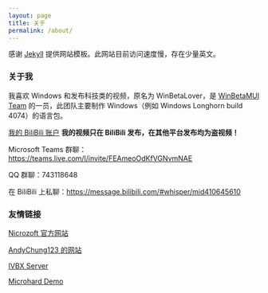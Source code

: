 ```yaml
---
layout: page
title: 关于
permalink: /about/
---
```

感谢 [Jekyll](https://jekyllrb.com/) 提供网站模板。此网站目前访问速度慢，存在少量英文。

### 关于我

我喜欢 Windows 和发布科技类的视频，原名为 WinBetaLover，是 [WinBetaMUI Team](/winbetamui) 的一员，此团队主要制作 Windows（例如 Windows Longhorn build 4074）的语言包。

[我的 BiliBili 账户](https://space.bilibili.com/410645610) **我的视频只在 BiliBili 发布，在其他平台发布均为盗视频！**

Microsoft Teams 群聊：https://teams.live.com/l/invite/FEAmeoOdKfVGNvmNAE

QQ 群聊：743118648

在 BiliBili 上私聊：https://message.bilibili.com/#whisper/mid410645610

### 友情链接

[Nicrozoft 官方网站](https://nicrozoft.github.io)

[AndyChung123 的网站](https://andychung123.github.io)

[IVBX Server](https://ivbxdata.github.io)

[Microhard Demo](https://microharddemo.github.io)
